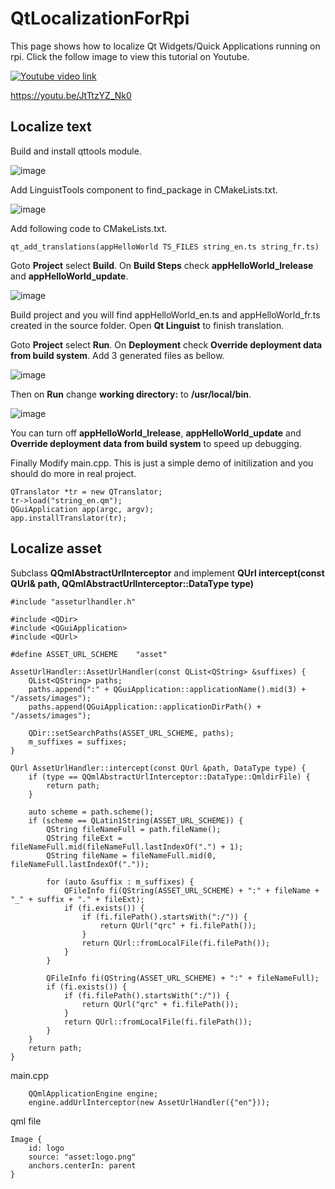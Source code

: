 # QtLocalizationForRpi
This page shows how to localize Qt Widgets/Quick Applications running on rpi.
Click the follow image to view this tutorial on Youtube.

[![Youtube video link](https://i.ytimg.com/vi/JtTtzYZ_Nk0/hqdefault.jpg)](//youtu.be/JtTtzYZ_Nk0 "Youtube Video")

https://youtu.be/JtTtzYZ_Nk0

## Localize text
Build and install qttools module.

![image](https://github.com/MuyePan/QtLocalizationForRpi/assets/136073506/d207ca9b-e0c6-45c9-bd8a-97dfacc020f5)

Add LinguistTools component to find_package in CMakeLists.txt.

![image](https://github.com/MuyePan/QtLocalizationForRpi/assets/136073506/2665930f-349a-478c-aaa0-0aa7bb220264)

Add following code to CMakeLists.txt.
```
qt_add_translations(appHelloWorld TS_FILES string_en.ts string_fr.ts)
```

Goto **Project** select **Build**. On **Build Steps** check **appHelloWorld_lrelease** and **appHelloWorld_update**.

![image](https://github.com/MuyePan/QtLocalizationForRpi/assets/136073506/f1bcf4ac-4cce-42ab-a551-8ac9d5aab6c0)

Build project and you will find appHelloWorld_en.ts and appHelloWorld_fr.ts created in the source folder. Open **Qt Linguist** to finish translation.

Goto **Project** select **Run**. On **Deployment** check **Override deployment data from build system**. Add 3 generated files as bellow.

![image](https://github.com/MuyePan/QtLocalizationForRpi/assets/136073506/7bfffdc1-de75-4b58-9aeb-1b2adb5023ac)

Then on **Run** change **working directory:** to **/usr/local/bin**.

![image](https://github.com/MuyePan/QtLocalizationForRpi/assets/136073506/32ef52ec-d639-4d8a-a34e-e081912bf6cc)

You can turn off **appHelloWorld_lrelease**, **appHelloWorld_update** and **Override deployment data from build system** to speed up debugging.

Finally Modify main.cpp. This is just a simple demo of initilization and you should do more in real project.
```
QTranslator *tr = new QTranslator;
tr->load("string_en.qm");
QGuiApplication app(argc, argv);
app.installTranslator(tr);
```

## Localize asset
Subclass **QQmlAbstractUrlInterceptor** and implement **QUrl intercept(const QUrl& path, QQmlAbstractUrlInterceptor::DataType type)**
```
#include "asseturlhandler.h"

#include <QDir>
#include <QGuiApplication>
#include <QUrl>

#define ASSET_URL_SCHEME    "asset"

AssetUrlHandler::AssetUrlHandler(const QList<QString> &suffixes) {
    QList<QString> paths;
    paths.append(":" + QGuiApplication::applicationName().mid(3) + "/assets/images");
    paths.append(QGuiApplication::applicationDirPath() + "/assets/images");

    QDir::setSearchPaths(ASSET_URL_SCHEME, paths);
    m_suffixes = suffixes;
}

QUrl AssetUrlHandler::intercept(const QUrl &path, DataType type) {
    if (type == QQmlAbstractUrlInterceptor::DataType::QmldirFile) {
        return path;
    }

    auto scheme = path.scheme();
    if (scheme == QLatin1String(ASSET_URL_SCHEME)) {
        QString fileNameFull = path.fileName();
        QString fileExt = fileNameFull.mid(fileNameFull.lastIndexOf(".") + 1);
        QString fileName = fileNameFull.mid(0, fileNameFull.lastIndexOf("."));

        for (auto &suffix : m_suffixes) {
            QFileInfo fi(QString(ASSET_URL_SCHEME) + ":" + fileName + "_" + suffix + "." + fileExt);
            if (fi.exists()) {
                if (fi.filePath().startsWith(":/")) {
                    return QUrl("qrc" + fi.filePath());
                }
                return QUrl::fromLocalFile(fi.filePath());
            }
        }

        QFileInfo fi(QString(ASSET_URL_SCHEME) + ":" + fileNameFull);
        if (fi.exists()) {
            if (fi.filePath().startsWith(":/")) {
                return QUrl("qrc" + fi.filePath());
            }
            return QUrl::fromLocalFile(fi.filePath());
        }
    }
    return path;
}
```

main.cpp
```
    QQmlApplicationEngine engine;
    engine.addUrlInterceptor(new AssetUrlHandler({"en"}));
```

qml file
```
Image {
    id: logo
    source: "asset:logo.png"
    anchors.centerIn: parent
}
```



